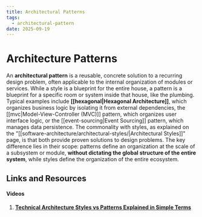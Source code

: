 ```yaml
---
title: Architectural Patterns
tags:
  - architectural-pattern
date: 2025-09-19
---
```


# Architecture Patterns

An **architectural pattern** is a reusable, concrete solution to a recurring design problem, often applicable to the internal organization of modules or services. While a style is a blueprint for the entire house, a pattern is a blueprint for a specific room or system inside that house, like the plumbing. Typical examples include **[[hexagonal|Hexagonal Architecture]]**, which organizes business logic by isolating it from external dependencies, the [[mvc|Model-View-Controller (MVC)]] pattern, which organizes user interface logic, or the [[event-sourcing|Event Sourcing]] pattern, which manages data persistence. The commonality with styles, as explained on the "[[software-architecture/architectural-styles/|Architectural Styles]]" page, is that both provide proven solutions to design problems. The key difference lies in their scope: patterns define an organization at the scale of a subsystem or module, **without dictating the global structure of the entire system**, while styles define the organization of the entire ecosystem.

## Links and Resources

#### Videos

1. **[Technical Architecture Styles vs Patterns Explained in Simple Terms](https://www.youtube.com/watch?v=5FbDO8bHEko)**